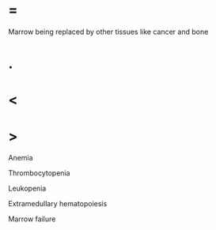# =

Marrow being replaced by other tissues like cancer and bone

# .

# <

# >

Anemia

Thrombocytopenia

Leukopenia

Extramedullary hematopoiesis

Marrow failure
